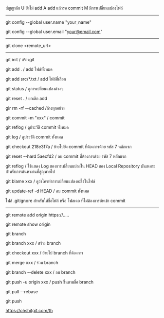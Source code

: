 สัญญาลัก U ยังไม่  add
	A  add แล้วรอ commit
	M มีการเปลี่ยนแปลงไฟล์
___________________________________________
git config --global user.name "your_name"

git config --global user.email "your@email.com"
_____________________________________________
git clone <remote_url>
__________________________________________
git init    / สร้างgit

git add .             / add ไฟล์ทั้งหมด

git add src/*.txt    / add ไฟล์ที่เลือก

git status / ดูการเปลียนแปลงต่างๆ

git reset .  / ยกเลิก add

gir rm -rf --cached /ล้างทุกอย่าง

git commit -m "xxx"   / commit

git reflog  / ดูประวัติ commit ทั้งหมด

git log / ดูประวัติ commit ทั้งหมด

git checkout 218e3f7a   / ย้ายไปยัง commit ที่ต้องการด้วย รหัส 7 หลักแรก

git reset --hard 5aecfd2 / ลบ commit  ที่ต้องการด้วย รหัส 7 หลักแรก

git reflog / ใช้แสดง Log ของการเปลี่ยนแปลงใน HEAD ของ Local Repository มันเหมาะสำหรับการค้นหางานที่สูญหายไป

git blame xxx / ดูว่าใครทำการเปลี่ยนแปลงอะไรในไฟล์

git update-ref -d HEAD / ลบ commit ทั้งหมด

ไฟล์ .gitignore สำหรับใส่ชื่อไฟล์ หรือ โฟลเดอ ที่ไม่ต้องการอัพเข้า commit

______________________________________________________________

git remote add origin https://.....

git remote show origin

git branch 

git branch xxx / สร้าง branch 

git checkout xxx / ย้ายไป branch ที่ต้องการ

git merge xxx / ร่วม branch

git branch --delete xxx  / ลบ branch 

git push -u origin xxx   / push ขึ้นตามชื่อ branch

git pull --rebase

git push

https://ohshitgit.com/th
